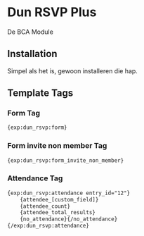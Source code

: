 # Dun RSVP Plus
De BCA Module

## Installation

Simpel als het is, gewoon installeren die hap.

## Template Tags

### Form Tag
```html
{exp:dun_rsvp:form}
```
### Form invite non member Tag
```html
{exp:dun_rsvp:form_invite_non_member}
```
### Attendance Tag
```html
{exp:dun_rsvp:attendance entry_id="12"}
    {attendee_[custom_field]}
    {attendee_count}
    {attendee_total_results}
    {no_attendance}{/no_attendance}
{/exp:dun_rsvp:attendance}
```